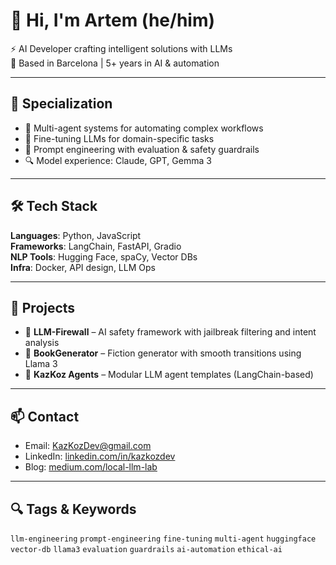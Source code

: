 # 👋 Hi, I'm Artem (he/him)

⚡ AI Developer crafting intelligent solutions with LLMs  
📍 Based in Barcelona | 5+ years in AI & automation

---

## 🧠 Specialization

- 🔁 Multi-agent systems for automating complex workflows  
- 🎯 Fine-tuning LLMs for domain-specific tasks  
- 🧩 Prompt engineering with evaluation & safety guardrails  
- 🔍 Model experience: Claude, GPT, Gemma 3

---

## 🛠 Tech Stack

**Languages**: Python, JavaScript  
**Frameworks**: LangChain, FastAPI, Gradio  
**NLP Tools**: Hugging Face, spaCy, Vector DBs  
**Infra**: Docker, API design, LLM Ops

---

## 🚀 Projects

- 🔐 **LLM-Firewall** – AI safety framework with jailbreak filtering and intent analysis  
- 📖 **BookGenerator** – Fiction generator with smooth transitions using Llama 3  
- 🤖 **KazKoz Agents** – Modular LLM agent templates (LangChain-based)

---

## 📫 Contact

- Email: [KazKozDev@gmail.com](mailto:KazKozDev@gmail.com)  
- LinkedIn: [linkedin.com/in/kazkozdev](https://linkedin.com/in/kazkozdev)  
- Blog: [medium.com/local-llm-lab](https://medium.com/local-llm-lab)

---

## 🔍 Tags & Keywords

`llm-engineering` `prompt-engineering` `fine-tuning` `multi-agent` `huggingface`  
`vector-db` `llama3` `evaluation` `guardrails` `ai-automation` `ethical-ai`
